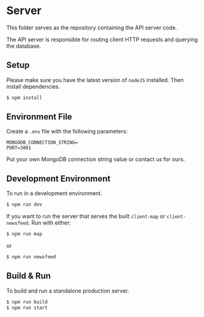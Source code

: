 # Server

This folder serves as the repository containing the API server code. 

The API server is responsible for routing client HTTP requests and querying the database.

## Setup

Please make sure you have the latest version of `nodeJS` installed. Then install dependencies.

```bash
$ npm install
```

## Environment File

Create a `.env` file with the following parameters:

```
MONGODB_CONNECTION_STRING=
PORT=3001
```

Put your own MongoDB connection string value or contact us for ours.

## Development Environment

To run in a development environment.

```bash
$ npm run dev
```

If you want to run the server that serves the built `client-map` or `client-newsfeed`. Run with either:

```bash
$ npm run map
```

or

```bash
$ npm run newsfeed
```

## Build & Run

To build and run a standalone production server.

```bash
$ npm run build
$ npm run start
```

